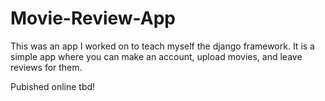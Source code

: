 # Movie-Review-App

This was an app I worked on to teach myself the django framework.
It is a simple app where you can make an account, upload movies, and leave reviews for them.

Pubished online tbd!
